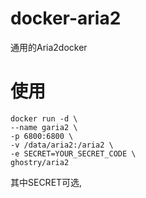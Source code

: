 # docker-aria2
通用的Aria2docker

# 使用
```
docker run -d \
--name garia2 \
-p 6800:6800 \
-v /data/aria2:/aria2 \
-e SECRET=YOUR_SECRET_CODE \
ghostry/aria2
```
其中SECRET可选,

